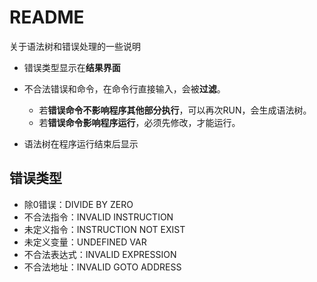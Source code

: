 # README

关于语法树和错误处理的一些说明

* 错误类型显示在**结果界面**

* 不合法错误和命令，在命令行直接输入，会被**过滤**。
  * 若**错误命令不影响程序其他部分执行**，可以再次RUN，会生成语法树。
  * 若**错误命令影响程序运行**，必须先修改，才能运行。
* 语法树在程序运行结束后显示



## 错误类型

* 除0错误：DIVIDE BY ZERO
* 不合法指令：INVALID INSTRUCTION
* 未定义指令：INSTRUCTION NOT EXIST
* 未定义变量：UNDEFINED VAR
* 不合法表达式：INVALID EXPRESSION
* 不合法地址：INVALID GOTO ADDRESS
